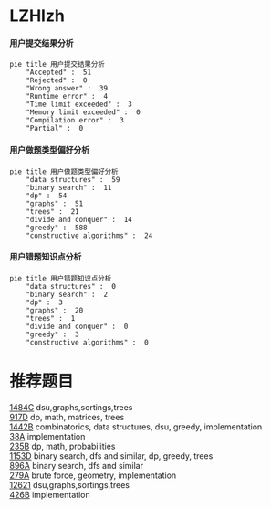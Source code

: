 # LZHlzh

<!-- tabs:start -->



#### **用户提交结果分析**

```mermaid
pie title 用户提交结果分析
    "Accepted" :  51
    "Rejected" :  0
    "Wrong answer" :  39
    "Runtime error" :  4
    "Time limit exceeded" :  3
    "Memory limit exceeded" :  0
    "Compilation error" :  3
    "Partial" :  0
```

#### **用户做题类型偏好分析**

```mermaid
pie title 用户做题类型偏好分析
    "data structures" :  59
    "binary search" :  11
    "dp" :  54
    "graphs" :  51
    "trees" :  21
    "divide and conquer" :  14
    "greedy" :  588
    "constructive algorithms" :  24
```
#### **用户错题知识点分析**

```mermaid
pie title 用户错题知识点分析
    "data structures" :  0
    "binary search" :  2
    "dp" :  3
    "graphs" :  20
    "trees" :  1
    "divide and conquer" :  0
    "greedy" :  3
    "constructive algorithms" :  0
```



<!-- tabs:end -->
# 推荐题目
[1484C](https://codeforces.com/contest/1484/problem/C)		dsu,graphs,sortings,trees		  
[917D](https://codeforces.com/contest/917/problem/D)		dp,
                        math,
                        matrices,
                        trees		  
[1442B](https://codeforces.com/contest/1442/problem/B)		combinatorics,
                        data structures,
                        dsu,
                        greedy,
                        implementation		  
[38A](https://codeforces.com/contest/38/problem/A)		implementation		  
[235B](https://codeforces.com/contest/235/problem/B)		dp,
                        math,
                        probabilities		  
[1153D](https://codeforces.com/contest/1153/problem/D)		binary search,
                        dfs and similar,
                        dp,
                        greedy,
                        trees		  
[896A](https://codeforces.com/contest/896/problem/A)		binary search,
                        dfs and similar		  
[279A](https://codeforces.com/contest/279/problem/A)		brute force,
                        geometry,
                        implementation		  
[12621](https://codeforces.com/contest/1262/problem/1)		dsu,graphs,sortings,trees		  
[426B](https://codeforces.com/contest/426/problem/B)		implementation		  
